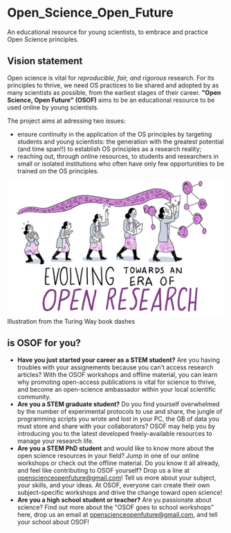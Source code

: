 # Open_Science_Open_Future
An educational resource for young scientists, to embrace and practice Open Science principles.

## Vision statement

Open science is vital for _reproducible, fair, and rigorous_ research. For its principles to thrive, we need OS practices to be shared and adopted by as many scientists as possible, from the earliest stages of their career. 
**"Open Science, Open Future" (OSOF)** aims to be an educational resource to be used online by young scientists.

The project aims at adressing two issues:
- ensure continuity in the application of the OS principles by targeting students and young scientists: the generation with the greatest potential (and time span!!) to establish OS principles as a research reality;
- reaching out, through online resources, to students and researchers in small or isolated institutions who often have only few opportunities to be trained on the OS principles.

![[Illustrations from the Turing Way book dashes - Zenodo](https://zenodo.org/record/3695300#.Yl20yigzZPY)](images/open_way.PNG)
Illustration from the Turing Way book dashes

## is OSOF for you?

- **Have you just started your career as a STEM student?** Are you having troubles with your assignements because you can't access research articles? With the OSOF workshops and offline material, you can learn why promoting open-access publications is vital for science to thrive, and become an open-science ambassador within your local scientific community. 
- **Are you a STEM graduate student?** Do you find yourself overwhelmed by the number of experimental protocols to use and share, the jungle of programming scripts you wrote and lost in your PC, the GB of data you must store and share with your collaborators? OSOF may help you by introducing you to the latest developed freely-available resources to manage your research life.
- **Are you a STEM PhD student** and would like to know more about the open science resources in your field? Jump in one of our online workshops or check out the offline material. Do you know it all already, and feel like contributing to OSOF yourself? Drop us a line at openscienceopenfuture@gmail.com! Tell us more about your subject, your skills, and your ideas. At OSOF, everyone can create their own subject-specific workshops and drive the change toward open science!
- **Are you a high school student or teacher?** Are yu passionate about science? Find out more about the "OSOF goes to school workshops" here, drop us an email at openscienceopenfuture@gmail.com, and tell your school about OSOF!
